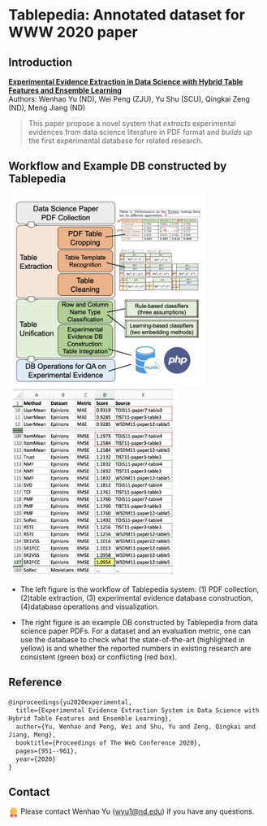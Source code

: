 # Tablepedia: Annotated dataset for WWW 2020 paper 

## Introduction 

**[Experimental Evidence Extraction in Data Science with Hybrid Table Features and Ensemble Learning](https://wyu97.github.io/papers/C2_WWW_2020.pdf)** <br>
Authors: Wenhao Yu (ND), Wei Peng (ZJU), Yu Shu (SCU), Qingkai Zeng (ND), Meng Jiang (ND)

> This paper propose a novel system that _extracts_ experimental evidences from data science literature in PDF format and _builds up_ the first experimental database for related research.


## Workflow and Example DB constructed by Tablepedia

<img src="img/workflow.png" width="390" align=center>  <img src="img/example.png" width="332" align=center> 
  
- The left figure is the workflow of Tablepedia system: (1) PDF collection, (2)table extraction, (3) experimental evidence database construction, (4)database operations and visualization.

- The right figure is an example DB constructed by Tablepedia from data science paper PDFs. For a dataset and an evaluation metric, one can use the database to check what the state-of-the-art (highlighted in yellow) is and whether the reported numbers in existing research are consistent (green box) or conflicting (red box).

## Reference
```
@inproceedings{yu2020experimental,
  title={Experimental Evidence Extraction System in Data Science with Hybrid Table Features and Ensemble Learning},
  author={Yu, Wenhao and Peng, Wei and Shu, Yu and Zeng, Qingkai and Jiang, Meng},
  booktitle={Proceedings of The Web Conference 2020},
  pages={951--961},
  year={2020}
}
```


## Contact
<img src="img/ack.png" width="20" align=center> Please contact Wenhao Yu (wyu1@nd.edu) if you have any questions.